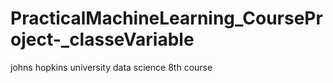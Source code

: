 # PracticalMachineLearning_CourseProject-_classeVariable
johns hopkins university data science 8th course
